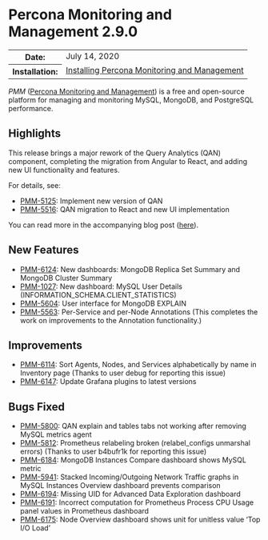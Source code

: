 # Percona Monitoring and Management 2.9.0

<table class="docutils field-list" frame="void" rules="none">
  <colgroup>
    <col class="field-name">
    <col class="field-body">
  </colgroup>
  <tbody valign="top">
    <tr class="field-odd field">
      <th class="field-name">Date:</th>
      <td class="field-body">July 14, 2020</td>
    </tr>
    <tr class="field-even field">
      <th class="field-name">Installation:</th>
      <td class="field-body">
        <a class="reference external" href="https://www.percona.com/doc/percona-monitoring-and-management/2.x/install/index-server.html">Installing Percona Monitoring and Management</a></td>
    </tr>
  </tbody>
</table>

*PMM* ([Percona Monitoring and Management](../)) is a free and open-source platform for managing and monitoring MySQL, MongoDB, and PostgreSQL
performance.

## Highlights
This release brings a major rework of the Query Analytics (QAN) component, completing the migration from Angular to React, and adding new UI functionality and features.

For details, see:

* [PMM-5125](https://jira.percona.com/browse/PMM-5125): Implement new version of QAN
* [PMM-5516](https://jira.percona.com/browse/PMM-5516): QAN migration to React and new UI implementation

You can read more in the accompanying blog post ([here](https://www.percona.com/blog/2020/07/16/improvements-to-query-analytics-qan-component-of-percona-monitoring-and-management/)).

## New Features
* [PMM-6124](https://jira.percona.com/browse/PMM-6124): New dashboards: MongoDB Replica Set Summary and MongoDB Cluster Summary
* [PMM-1027](https://jira.percona.com/browse/PMM-1027): New dashboard: MySQL User Details (INFORMATION_SCHEMA.CLIENT_STATISTICS)
* [PMM-5604](https://jira.percona.com/browse/PMM-5604): User interface for MongoDB EXPLAIN
* [PMM-5563](https://jira.percona.com/browse/PMM-5563): Per-Service and per-Node Annotations (This completes the work on improvements to the Annotation functionality.)

## Improvements
* [PMM-6114](https://jira.percona.com/browse/PMM-6114): Sort Agents, Nodes, and Services alphabetically by name in Inventory page (Thanks to user debug for reporting this issue)
* [PMM-6147](https://jira.percona.com/browse/PMM-6147): Update Grafana plugins to latest versions

## Bugs Fixed
* [PMM-5800](https://jira.percona.com/browse/PMM-5800): QAN explain and tables tabs not working after removing MySQL metrics agent
* [PMM-5812](https://jira.percona.com/browse/PMM-5812): Prometheus relabeling broken (relabel_configs unmarshal errors) (Thanks to user b4bufr1k for reporting this issue)
* [PMM-6184](https://jira.percona.com/browse/PMM-6184): MongoDB Instances Compare dashboard shows MySQL metric
* [PMM-5941](https://jira.percona.com/browse/PMM-5941): Stacked Incoming/Outgoing Network Traffic graphs in MySQL Instances Overview dashboard prevents comparison
* [PMM-6194](https://jira.percona.com/browse/PMM-6194): Missing UID for Advanced Data Exploration dashboard
* [PMM-6191](https://jira.percona.com/browse/PMM-6191): Incorrect computation for Prometheus Process CPU Usage panel values in Prometheus dashboard
* [PMM-6175](https://jira.percona.com/browse/PMM-6175): Node Overview dashboard shows unit for unitless value ‘Top I/O Load’
